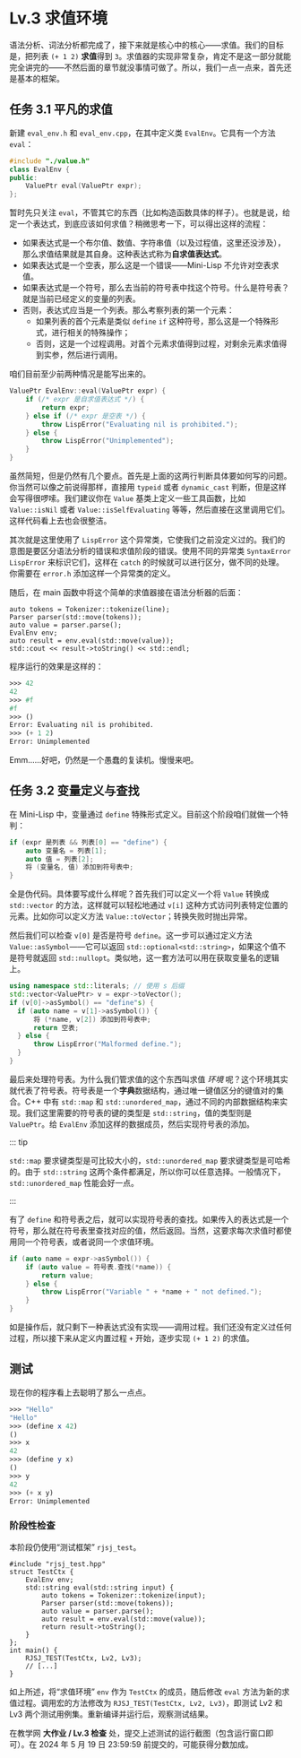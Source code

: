 # Lv.3 求值环境

语法分析、词法分析都完成了，接下来就是核心中的核心——求值。我们的目标是，把列表 `(+ 1 2)` **求值**得到 `3`。求值器的实现非常复杂，肯定不是这一部分就能完全讲完的——不然后面的章节就没事情可做了。所以，我们一点一点来，首先还是基本的框架。

## 任务 3.1 平凡的求值

新建 `eval_env.h` 和 `eval_env.cpp`，在其中定义类 `EvalEnv`。它具有一个方法 `eval`：

```cpp
#include "./value.h"
class EvalEnv {
public:
    ValuePtr eval(ValuePtr expr);
};
```

暂时先只关注 `eval`，不管其它的东西（比如构造函数具体的样子）。也就是说，给定一个表达式，到底应该如何求值？稍微思考一下，可以得出这样的流程：
- 如果表达式是一个布尔值、数值、字符串值（以及过程值，这里还没涉及），那么求值结果就是其自身。这种表达式称为**自求值表达式**。
- 如果表达式是一个空表，那么这是一个错误——Mini-Lisp 不允许对空表求值。
- 如果表达式是一个符号，那么去当前的符号表中找这个符号。什么是符号表？就是当前已经定义的变量的列表。
- 否则，表达式应当是一个列表。那么考察列表的第一个元素：
    - 如果列表的首个元素是类似 `define` `if` 这种符号，那么这是一个特殊形式，进行相关的特殊操作；
    - 否则，这是一个过程调用。对首个元素求值得到过程，对剩余元素求值得到实参，然后进行调用。

咱们目前至少前两种情况是能写出来的。

```cpp
ValuePtr EvalEnv::eval(ValuePtr expr) {
    if (/* expr 是自求值表达式 */) {
        return expr;
    } else if (/* expr 是空表 */) {
        throw LispError("Evaluating nil is prohibited.");
    } else {
        throw LispError("Unimplemented");
    }
}
```

虽然简短，但是仍然有几个要点。首先是上面的这两行判断具体要如何写的问题。你当然可以像之前说得那样，直接用 `typeid` 或者 `dynamic_cast` 判断，但是这样会写得很啰嗦。我们建议你在 `Value` 基类上定义一些工具函数，比如 `Value::isNil` 或者 `Value::isSelfEvaluating` 等等，然后直接在这里调用它们。这样代码看上去也会很整洁。

其次就是这里使用了 `LispError` 这个异常类，它使我们之前没定义过的。我们的意图是要区分语法分析的错误和求值阶段的错误。使用不同的异常类 `SyntaxError` `LispError` 来标识它们，这样在 `catch` 的时候就可以进行区分，做不同的处理。你需要在 `error.h` 添加这样一个异常类的定义。

随后，在 main 函数中将这个简单的求值器接在语法分析器的后面：

```cpp{4,5}
auto tokens = Tokenizer::tokenize(line);
Parser parser(std::move(tokens));
auto value = parser.parse();
EvalEnv env;
auto result = env.eval(std::move(value));
std::cout << result->toString() << std::endl;
```

程序运行的效果是这样的：

```scheme
>>> 42
42
>>> #f
#f
>>> ()
Error: Evaluating nil is prohibited.
>>> (+ 1 2)
Error: Unimplemented
```

Emm……好吧，仍然是一个愚蠢的复读机。慢慢来吧。

## 任务 3.2 变量定义与查找

在 Mini-Lisp 中，变量通过 `define` 特殊形式定义。目前这个阶段咱们就做一个特判：

```cpp
if (expr 是列表 && 列表[0] == "define") {
    auto 变量名 = 列表[1];
    auto 值 = 列表[2];
    将 (变量名, 值) 添加到符号表中;
}
```

全是伪代码。具体要写成什么样呢？首先我们可以定义一个将 `Value` 转换成 `std::vector` 的方法，这样就可以轻松地通过 `v[i]` 这种方式访问列表特定位置的元素。比如你可以定义方法 `Value::toVector`；转换失败时抛出异常。

然后我们可以检查 `v[0]` 是否是符号 `define`。这一步可以通过定义方法 `Value::asSymbol`——它可以返回 `std::optional<std::string>`，如果这个值不是符号就返回 `std::nullopt`。类似地，这一套方法可以用在获取变量名的逻辑上。

```cpp
using namespace std::literals; // 使用 s 后缀
std::vector<ValuePtr> v = expr->toVector();
if (v[0]->asSymbol() == "define"s) {
  if (auto name = v[1]->asSymbol()) {
      将 (*name, v[2]) 添加到符号表中;
      return 空表;
  } else {
      throw LispError("Malformed define.");
  }
}
```

最后来处理符号表。为什么我们管求值的这个东西叫求值 *环境* 呢？这个环境其实就代表了符号表。符号表是一个**字典**数据结构，通过唯一键值区分的键值对的集合。C++ 中有 `std::map` 和 `std::unordered_map`，通过不同的内部数据结构来实现。我们这里需要的符号表的键的类型是 `std::string`，值的类型则是 `ValuePtr`。给 `EvalEnv` 添加这样的数据成员，然后实现符号表的添加。

::: tip

`std::map` 要求键类型是可比较大小的，`std::unordered_map` 要求键类型是可哈希的。由于 `std::string` 这两个条件都满足，所以你可以任意选择。一般情况下，`std::unordered_map` 性能会好一点。

:::

有了 `define` 和符号表之后，就可以实现符号表的查找。如果传入的表达式是一个符号，那么就在符号表里查找对应的值，然后返回。当然，这要求每次求值时都使用同一个符号表，或者说同一个求值环境。

```cpp
if (auto name = expr->asSymbol()) {
    if (auto value = 符号表.查找(*name)) {
        return value;
    } else {
        throw LispError("Variable " + *name + " not defined.");
    }
}
```

如是操作后，就只剩下一种表达式没有实现——调用过程。我们还没有定义过任何过程，所以接下来从定义内置过程 `+` 开始，逐步实现 `(+ 1 2)` 的求值。

## 测试

现在你的程序看上去聪明了那么一点点。

```scheme
>>> "Hello"
"Hello"
>>> (define x 42)
()
>>> x
42
>>> (define y x)
()
>>> y
42
>>> (+ x y)
Error: Unimplemented
```

### 阶段性检查

本阶段仍使用“测试框架” `rjsj_test`。

```cpp{3,8-9}
#include "rjsj_test.hpp"
struct TestCtx {
    EvalEnv env;
    std::string eval(std::string input) {
        auto tokens = Tokenizer::tokenize(input);
        Parser parser(std::move(tokens));
        auto value = parser.parse();
        auto result = env.eval(std::move(value));
        return result->toString();
    }
};
int main() {
    RJSJ_TEST(TestCtx, Lv2, Lv3);
    // [...]
}
```

如上所述，将“求值环境” `env` 作为 `TestCtx` 的成员，随后修改 `eval` 方法为新的求值过程。调用宏的方法修改为 `RJSJ_TEST(TestCtx, Lv2, Lv3)`，即测试 Lv2 和 Lv3 两个测试用例集。重新编译并运行后，观察测试结果。

在教学网 **大作业 / Lv.3 检查** 处，提交上述测试的运行截图（包含运行窗口即可）。在 2024 年 5 月 19 日 23:59:59 前提交的，可能获得分数加成。
